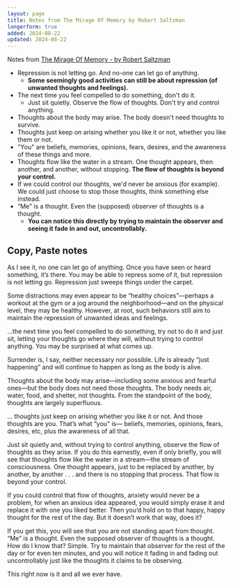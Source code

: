 ```yaml
---
layout: page
title: Notes from The Mirage Of Memory by Robert Saltzman
longerform: true
added: 2024-08-22
updated: 2024-08-22
---
```


Notes from [The Mirage Of Memory - by Robert Saltzman](https://robertsaltzman.substack.com/p/a-mirage-of-memory)

- Repression is not letting go. And no-one can let go of anything.
    - **Some seemingly good activities can still be about repression (of unwanted thoughts and feelings).**
- The next time you feel compelled to do something, don't do it.
    - Just sit quietly. Observe the flow of thoughts. Don't try and control anything.
- Thoughts about the body may arise. The body doesn't need thoughts to survive.
- Thoughts just keep on arising whether you like it or not, whether you like them or not.
- "You" are beliefs, memories, opinions, fears, desires, and the awareness of these things and more.
- Thoughts flow like the water in a stream. One thought appears, then another, and another, without stopping. **The flow of thoughts is beyond your control.**
- If we could control our thoughts, we'd never be anxious (for example). We could just choose to stop those thoughts, think something else instead.
- “Me” is a thought. Even the (supposed) observer of thoughts is a thought.
    - **You can notice this directly by trying to maintain the observer and seeing it fade in and out, uncontrollably.**


## Copy, Paste notes

As I see it, no one can let go of anything. Once you have seen or heard something, it’s there. You may be able to repress some of it, but repression is not letting go. Repression just sweeps things under the carpet.

Some distractions may even appear to be “healthy choices”—perhaps a workout at the gym or a jog around the neighborhood—and on the physical level, they may be healthy. However, at root, such behaviors still aim to maintain the repression of unwanted ideas and feelings.

...the next time you feel compelled to do something, try not to do it and just sit, letting your thoughts go where they will, without trying to control anything. You may be surprised at what comes up.

Surrender is, I say, neither necessary nor possible. Life is already “just happening” and will continue to happen as long as the body is alive.

Thoughts about the body may arise—including some anxious and fearful ones—but the body does not need those thoughts. The body needs air, water, food, and shelter, not thoughts. From the standpoint of the body, thoughts are largely superfluous.

... thoughts just keep on arising whether you like it or not. And those thoughts are you. That’s what “you” is— beliefs, memories, opinions, fears, desires, etc, plus the awareness of all that.

Just sit quietly and, without trying to control anything, observe the flow of thoughts as they arise. If you do this earnestly, even if only briefly, you will see that thoughts flow like the water in a stream—the stream of consciousness. One thought appears, just to be replaced by another, by another, by another . . . and there is no stopping that process. That flow is beyond your control.

If you could control that flow of thoughts, anxiety would never be a problem, for when an anxious idea appeared, you would simply erase it and replace it with one you liked better. Then you’d hold on to that happy, happy thought for the rest of the day. But it doesn’t work that way, does it?

If you get this, you will see that you are not standing apart from thought. “Me” is a thought. Even the supposed observer of thoughts is a thought. How do I know that? Simple. Try to maintain that observer for the rest of the day or for even ten minutes, and you will notice it fading in and fading out uncontrollably just like the thoughts it claims to be observing.

This right now is it and all we ever have.